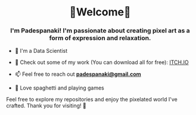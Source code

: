 <h1 align="center">🧁Welcome🧁</h1>
<h3 align="center">I'm Padespanaki! I'm passionate about creating pixel art as a form of expression and relaxation.</h3>

- 🍭 I'm a Data Scientist

- 🎨 Check out some of my work (You can download all for free): [ITCH.IO](https://padespanaki.itch.io/)

- 📫 Feel free to reach out **padespanaki@gmail.com**

- 🍝 Love spaghetti and playing games

Feel free to explore my repositories and enjoy the pixelated world I've crafted. Thank you for visiting! 🌟
